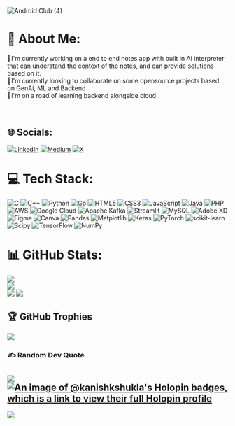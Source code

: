 ![Android Club (4)](https://github.com/user-attachments/assets/29482e68-6364-41d6-9d9b-2c83ca080f2c)


# 💫 About Me:
🔭I'm currently working on a end to end notes app with built in Ai interpreter that can understand the context of the notes, and can provide solutions based on it.<br>👯I'm currently looking to collaborate on some opensource projects based on GenAi, ML and Backend<br>🌱I'm on a road of learning backend alongside cloud.<br><br><br>


## 🌐 Socials:
[![LinkedIn](https://img.shields.io/badge/LinkedIn-%230077B5.svg?logo=linkedin&logoColor=white)](https://linkedin.com/in/https://www.linkedin.com/in/kanishkshukla3/) [![Medium](https://img.shields.io/badge/Medium-12100E?logo=medium&logoColor=white)](https://medium.com/@https://medium.com/@kanishkshukla211) [![X](https://img.shields.io/badge/X-black.svg?logo=X&logoColor=white)](https://x.com/https://x.com/Kanishk4900) 

# 💻 Tech Stack:
![C](https://img.shields.io/badge/c-%2300599C.svg?style=flat&logo=c&logoColor=white) ![C++](https://img.shields.io/badge/c++-%2300599C.svg?style=flat&logo=c%2B%2B&logoColor=white) ![Python](https://img.shields.io/badge/python-3670A0?style=flat&logo=python&logoColor=ffdd54) ![Go](https://img.shields.io/badge/go-%2300ADD8.svg?style=flat&logo=go&logoColor=white) ![HTML5](https://img.shields.io/badge/html5-%23E34F26.svg?style=flat&logo=html5&logoColor=white) ![CSS3](https://img.shields.io/badge/css3-%231572B6.svg?style=flat&logo=css3&logoColor=white) ![JavaScript](https://img.shields.io/badge/javascript-%23323330.svg?style=flat&logo=javascript&logoColor=%23F7DF1E) ![Java](https://img.shields.io/badge/java-%23ED8B00.svg?style=flat&logo=openjdk&logoColor=white) ![PHP](https://img.shields.io/badge/php-%23777BB4.svg?style=flat&logo=php&logoColor=white) ![AWS](https://img.shields.io/badge/AWS-%23FF9900.svg?style=flat&logo=amazon-aws&logoColor=white) ![Google Cloud](https://img.shields.io/badge/GoogleCloud-%234285F4.svg?style=flat&logo=google-cloud&logoColor=white) ![Apache Kafka](https://img.shields.io/badge/Apache%20Kafka-000?style=flat&logo=apachekafka) ![Streamlit](https://img.shields.io/badge/Streamlit-%23FE4B4B.svg?style=flat&logo=streamlit&logoColor=white) ![MySQL](https://img.shields.io/badge/mysql-4479A1.svg?style=flat&logo=mysql&logoColor=white) ![Adobe XD](https://img.shields.io/badge/Adobe%20XD-470137?style=flat&logo=Adobe%20XD&logoColor=#FF61F6) ![Figma](https://img.shields.io/badge/figma-%23F24E1E.svg?style=flat&logo=figma&logoColor=white) ![Canva](https://img.shields.io/badge/Canva-%2300C4CC.svg?style=flat&logo=Canva&logoColor=white) ![Pandas](https://img.shields.io/badge/pandas-%23150458.svg?style=flat&logo=pandas&logoColor=white) ![Matplotlib](https://img.shields.io/badge/Matplotlib-%23ffffff.svg?style=flat&logo=Matplotlib&logoColor=black) ![Keras](https://img.shields.io/badge/Keras-%23D00000.svg?style=flat&logo=Keras&logoColor=white) ![PyTorch](https://img.shields.io/badge/PyTorch-%23EE4C2C.svg?style=flat&logo=PyTorch&logoColor=white) ![scikit-learn](https://img.shields.io/badge/scikit--learn-%23F7931E.svg?style=flat&logo=scikit-learn&logoColor=white) ![Scipy](https://img.shields.io/badge/SciPy-%230C55A5.svg?style=flat&logo=scipy&logoColor=%white) ![TensorFlow](https://img.shields.io/badge/TensorFlow-%23FF6F00.svg?style=flat&logo=TensorFlow&logoColor=white) ![NumPy](https://img.shields.io/badge/numpy-%23013243.svg?style=flat&logo=numpy&logoColor=white)
# 📊 GitHub Stats:
![](https://github-readme-stats.vercel.app/api?username=KANISHKSHUKLA&theme=dark&hide_border=false&include_all_commits=false&count_private=false)<br/>
![](https://github-readme-streak-stats.herokuapp.com/?user=KANISHKSHUKLA&theme=dark&hide_border=false)<br/>
![](https://github-readme-stats.vercel.app/api/top-langs/?username=KANISHKSHUKLA&theme=dark&hide_border=false&include_all_commits=false&count_private=false&layout=compact)
[![](https://visitcount.itsvg.in/api?id=KANISHKSHUKLA&label=Profile%20Views&color=9&pretty=false)](https://visitcount.itsvg.in)
## 🏆 GitHub Trophies
![](https://github-profile-trophy.vercel.app/?username=KANISHKSHUKLA&theme=radical&no-frame=false&no-bg=false&margin-w=4)

### ✍️ Random Dev Quote
![](https://quotes-github-readme.vercel.app/api?type=horizontal&theme=radical)
[![An image of @kanishkshukla's Holopin badges, which is a link to view their full Holopin profile](https://holopin.me/kanishkshukla)](https://holopin.io/@kanishkshukla)
---
[![](https://visitcount.itsvg.in/api?id=KANISHKSHUKLA&icon=0&color=6)](https://visitcount.itsvg.in)

<!-- Proudly created with GPRM ( https://gprm.itsvg.in ) -->
